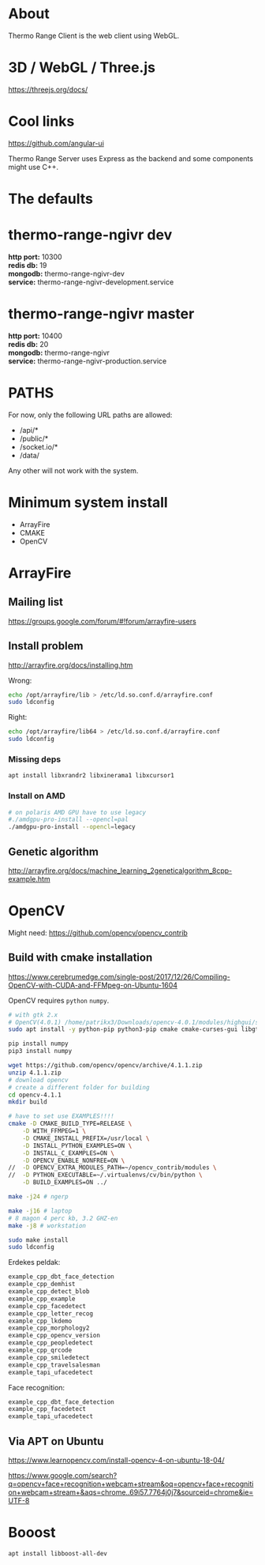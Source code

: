 # About

Thermo Range Client is the web client using WebGL.

# 3D / WebGL / Three.js
https://threejs.org/docs/  

# Cool links
https://github.com/angular-ui  

Thermo Range Server uses Express as the backend and some components might use C++.


# The defaults

# thermo-range-ngivr dev
**http port:**  10300  
**redis db:** 19  
**mongodb:**  thermo-range-ngivr-dev  
**service:** thermo-range-ngivr-development.service

# thermo-range-ngivr master
**http port:**  10400  
**redis db:** 20  
**mongodb:**  thermo-range-ngivr  
**service:** thermo-range-ngivr-production.service



# PATHS
For now, only the following URL paths are allowed:
* /api/*
* /public/*
* /socket.io/*
* /data/

Any other will not work with the system.

# Minimum system install
* ArrayFire
* CMAKE
* OpenCV

# ArrayFire

## Mailing list  
https://groups.google.com/forum/#!forum/arrayfire-users  

## Install problem
http://arrayfire.org/docs/installing.htm  
  
Wrong:  
```bash
echo /opt/arrayfire/lib > /etc/ld.so.conf.d/arrayfire.conf
sudo ldconfig
```

Right:
```bash
echo /opt/arrayfire/lib64 > /etc/ld.so.conf.d/arrayfire.conf
sudo ldconfig
```

### Missing deps

```bash
apt install libxrandr2 libxinerama1 libxcursor1
```

### Install on AMD
```bash
# on polaris AMD GPU have to use legacy
#./amdgpu-pro-install --opencl=pal
./amdgpu-pro-install --opencl=legacy
```


## Genetic algorithm
  
http://arrayfire.org/docs/machine_learning_2geneticalgorithm_8cpp-example.htm  


# OpenCV 

Might need: https://github.com/opencv/opencv_contrib

## Build with cmake installation

https://www.cerebrumedge.com/single-post/2017/12/26/Compiling-OpenCV-with-CUDA-and-FFMpeg-on-Ubuntu-1604

OpenCV requires `python` `numpy`.

```bash
# with gtk 2.x
# OpenCV(4.0.1) /home/patrikx3/Downloads/opencv-4.0.1/modules/highgui/src/window.cpp:627: error: (-2:Unspecified error) The function is not implemented. Rebuild the library with Windows, GTK+ 2.x or Cocoa support. If you are on Ubuntu or Debian, install libgtk2.0-dev and pkg-config, then re-run cmake or configure script in function 'cvShowImage'
sudo apt install -y python-pip python3-pip cmake cmake-curses-gui libgtk2.0-dev pkg-config libjpeg-dev libtiff-dev libpng-dev libavcodec-dev libavformat-dev libswscale-dev libv4l-dev libxvidcore-dev libx264-dev libgtk-3-dev libatlas-base-dev gfortran unzip

pip install numpy
pip3 install numpy

wget https://github.com/opencv/opencv/archive/4.1.1.zip
unzip 4.1.1.zip
# download opencv
# create a different folder for building
cd opencv-4.1.1
mkdir build

# have to set use EXAMPLES!!!!
cmake -D CMAKE_BUILD_TYPE=RELEASE \
    -D WITH_FFMPEG=1 \
	-D CMAKE_INSTALL_PREFIX=/usr/local \
	-D INSTALL_PYTHON_EXAMPLES=ON \
	-D INSTALL_C_EXAMPLES=ON \
	-D OPENCV_ENABLE_NONFREE=ON \
//	-D OPENCV_EXTRA_MODULES_PATH=~/opencv_contrib/modules \
//	-D PYTHON_EXECUTABLE=~/.virtualenvs/cv/bin/python \
	-D BUILD_EXAMPLES=ON ../

make -j24 # ngerp

make -j16 # laptop
# 8 magon 4 perc kb, 3.2 GHZ-en
make -j8 # workstation

sudo make install
sudo ldconfig
```

Erdekes peldak:
```bash
example_cpp_dbt_face_detection
example_cpp_demhist
example_cpp_detect_blob
example_cpp_example
example_cpp_facedetect
example_cpp_letter_recog
example_cpp_lkdemo
example_cpp_morphology2
example_cpp_opencv_version
example_cpp_peopledetect
example_cpp_qrcode
example_cpp_smiledetect
example_cpp_travelsalesman
example_tapi_ufacedetect
```

Face recognition:

```bash
example_cpp_dbt_face_detection
example_cpp_facedetect
example_tapi_ufacedetect
```

## Via APT on Ubuntu
https://www.learnopencv.com/install-opencv-4-on-ubuntu-18-04/

https://www.google.com/search?q=opencv+face+recognition+webcam+stream&oq=opencv+face+recognition+webcam+stream+&aqs=chrome..69i57.7764j0j7&sourceid=chrome&ie=UTF-8

# Booost
`apt install libboost-all-dev`

